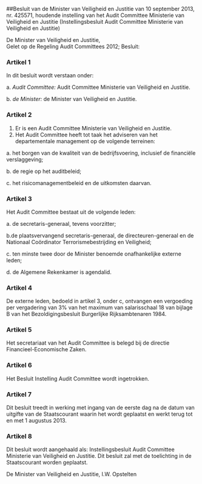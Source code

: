 <meta http-equiv='Content-Type' content='text/html; charset=utf-8' />

##Besluit van de Minister van Veiligheid en Justitie van 10 september 2013, nr. 425571, houdende instelling van het Audit Committee Ministerie van Veiligheid en Justitie (Instellingsbesluit Audit Committee Ministerie van Veiligheid en Justitie)

De Minister van Veiligheid en Justitie,  
Gelet op de Regeling Audit Committees 2012;
Besluit:    

### Artikel  1  

In dit besluit wordt verstaan onder: 

a.  *Audit Committee:* Audit Committee Ministerie van Veiligheid en Justitie.  

b.  *de Minister:* de Minister van Veiligheid en Justitie.   

### Artikel  2  

1.  Er is een Audit Committee Ministerie van Veiligheid en Justitie.   
2.  Het Audit Committee heeft tot taak het adviseren van het departementale management op de volgende terreinen: 

a. het borgen van de kwaliteit van de bedrijfsvoering, inclusief de financiële verslaggeving;  

b. de regie op het auditbeleid;  

c. het risicomanagementbeleid en de uitkomsten daarvan.    

### Artikel  3  

Het Audit Committee bestaat uit de volgende leden: 

a. de secretaris-generaal, tevens voorzitter;  

b.de plaatsvervangend secretaris-generaal, de directeuren-generaal en de Nationaal Coördinator Terrorismebestrijding en Veiligheid; 

c. ten minste twee door de Minister benoemde onafhankelijke externe leden;  

d. de Algemene Rekenkamer is agendalid.   

### Artikel  4  

De externe leden, bedoeld in artikel 3, onder c, ontvangen een vergoeding per vergadering van 3% van het maximum van salarisschaal 18 van bijlage B van het Bezoldigingsbesluit Burgerlijke Rijksambtenaren 1984. 

### Artikel  5  

Het secretariaat van het Audit Committee is belegd bij de directie Financieel-Economische Zaken. 

### Artikel  6  

Het Besluit Instelling Audit Committee wordt ingetrokken. 

### Artikel  7  

Dit besluit treedt in werking met ingang van de eerste dag na de datum van uitgifte van de Staatscourant waarin het wordt geplaatst en werkt terug tot en met 1 augustus 2013. 

### Artikel  8  

Dit besluit wordt aangehaald als: Instellingsbesluit Audit Committee Ministerie van Veiligheid en Justitie. 
Dit besluit zal met de toelichting in de Staatscourant worden geplaatst.  

De 
Minister van Veiligheid en Justitie, 
I.W. Opstelten     
